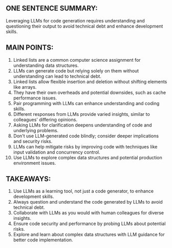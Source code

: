 ## ONE SENTENCE SUMMARY:
Leveraging LLMs for code generation requires understanding and questioning their output to avoid technical debt and enhance development skills.

## MAIN POINTS:
1. Linked lists are a common computer science assignment for understanding data structures.
2. LLMs can generate code but relying solely on them without understanding can lead to technical debt.
3. Linked lists allow flexible insertion and deletion without shifting elements like arrays.
4. They have their own overheads and potential downsides, such as cache performance issues.
5. Pair programming with LLMs can enhance understanding and coding skills.
6. Different responses from LLMs provide varied insights, similar to colleagues' differing opinions.
7. Asking LLMs for clarification deepens understanding of code and underlying problems.
8. Don't use LLM-generated code blindly; consider deeper implications and security risks.
9. LLMs can help mitigate risks by improving code with techniques like input validation and concurrency control.
10. Use LLMs to explore complex data structures and potential production environment issues.

## TAKEAWAYS:
1. Use LLMs as a learning tool, not just a code generator, to enhance development skills.
2. Always question and understand the code generated by LLMs to avoid technical debt.
3. Collaborate with LLMs as you would with human colleagues for diverse insights.
4. Ensure code security and performance by probing LLMs about potential risks.
5. Explore and learn about complex data structures with LLM guidance for better code implementation.
